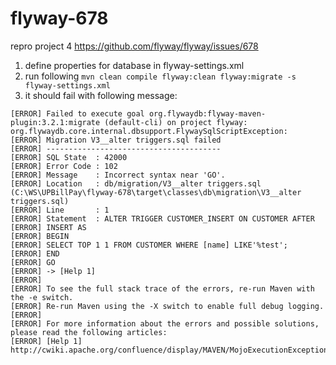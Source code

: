 flyway-678
==========

repro project 4 https://github.com/flyway/flyway/issues/678


1. define properties for database in flyway-settings.xml
2. run following `mvn clean compile flyway:clean flyway:migrate -s flyway-settings.xml`
3. it should fail with following message:

```
[ERROR] Failed to execute goal org.flywaydb:flyway-maven-plugin:3.2.1:migrate (default-cli) on project flyway: org.flywaydb.core.internal.dbsupport.FlywaySqlScriptException:
[ERROR] Migration V3__alter triggers.sql failed
[ERROR] ---------------------------------------
[ERROR] SQL State  : 42000
[ERROR] Error Code : 102
[ERROR] Message    : Incorrect syntax near 'GO'.
[ERROR] Location   : db/migration/V3__alter triggers.sql (C:\WS\UPBillPay\flyway-678\target\classes\db\migration\V3__alter triggers.sql)
[ERROR] Line       : 1
[ERROR] Statement  : ALTER TRIGGER CUSTOMER_INSERT ON CUSTOMER AFTER
[ERROR] INSERT AS
[ERROR] BEGIN
[ERROR] SELECT TOP 1 1 FROM CUSTOMER WHERE [name] LIKE'%test';
[ERROR] END
[ERROR] GO
[ERROR] -> [Help 1]
[ERROR] 
[ERROR] To see the full stack trace of the errors, re-run Maven with the -e switch.
[ERROR] Re-run Maven using the -X switch to enable full debug logging.
[ERROR] 
[ERROR] For more information about the errors and possible solutions, please read the following articles:
[ERROR] [Help 1] http://cwiki.apache.org/confluence/display/MAVEN/MojoExecutionException
```